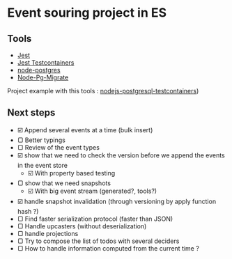 # Event souring project in ES

## Tools
- [Jest](https://jestjs.io/)
- [Jest Testcontainers](https://github.com/Trendyol/jest-testcontainers/)
- [node-postgres](https://node-postgres.com/)
- [Node-Pg-Migrate](https://salsita.github.io/node-pg-migrate/)

Project example with this tools : [nodejs-postgresql-testcontainers](https://github.com/Yengas/nodejs-postgresql-testcontainers))

## Next steps

- ☑️ Append several events at a time (bulk insert)
- ▢ Better typings
- ▢ Review of the event types
- ☑️ show that we need to check the version before we append the events in the event store
  - ☑️ With property based testing
- ▢ show that we need snapshots
  - ☑️ With big event stream (generated?, tools?)
- ☑️ handle snapshot invalidation (through versioning by apply function hash ?)
- ▢ Find faster serialization protocol (faster than JSON)
- ▢ Handle upcasters (without deserialization)
- ▢ handle projections
- ▢ Try to compose the list of todos with several deciders
- ▢ How to handle information computed from the current time ?
